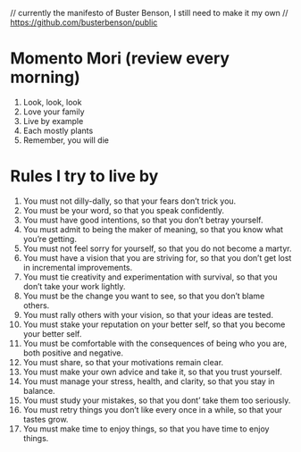 // currently the manifesto of Buster Benson, I still need to make it my own
// https://github.com/busterbenson/public

Momento Mori (review every morning)
===================================
1. Look, look, look
2. Love your family
3. Live by example
4. Each mostly plants
5. Remember, you will die

Rules I try to live by
======================
1. You must not dilly-dally, so that your fears don’t trick you.
2. You must be your word, so that you speak confidently.
3. You must have good intentions, so that you don’t betray yourself.
4. You must admit to being the maker of meaning, so that you know what you’re getting.
5. You must not feel sorry for yourself, so that you do not become a martyr.
6. You must have a vision that you are striving for, so that you don’t get lost in incremental improvements.
7. You must tie creativity and experimentation with survival, so that you don’t take your work lightly.
8. You must be the change you want to see, so that you don’t blame others.
9. You must rally others with your vision, so that your ideas are tested.
10. You must stake your reputation on your better self, so that you become your better self.
11. You must be comfortable with the consequences of being who you are, both positive and negative.
12. You must share, so that your motivations remain clear.
13. You must make your own advice and take it, so that you trust yourself.
14. You must manage your stress, health, and clarity, so that you stay in balance.
15. You must study your mistakes, so that you dont’ take them too seriously.
16. You must retry things you don’t like every once in a while, so that your tastes grow.
17. You must make time to enjoy things, so that you have time to enjoy things.